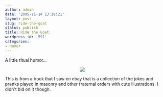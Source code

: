 ```yaml
---
author: admin
date: '2005-11-14 13:38:21'
layout: post
slug: ride-the-goat
status: publish
title: Ride the Goat
wordpress_id: '591'
categories:
- Humor
---
```

<p>A little ritual humor...</p><p align=center><img src="http://www.zhangzhung.net/pics/goat.jpg"></p><p>This is from a book that I saw on ebay that is a collection of the jokes and pranks played in masonry and other fraternal orders with cute illustrations. I didn't bid on it though.</p>
